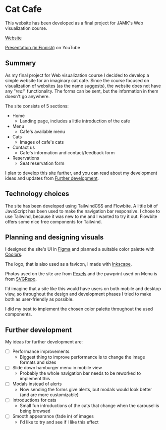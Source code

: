 # Cat Cafe

This website has been developed as a final project for JAMK's Web visualization course.

[Website](https://cat-cafe-alpha.vercel.app/)

[Presentation (in Finnish)](https://youtu.be/b6thrZ1Lq0Q) on YouTube

## Summary

As my final project for Web visualization course I decided to develop a simple website for an imaginary cat cafe. Since the course focused on visualization of websites (as the name suggests), the website does not have any "*real*" functionality. The forms can be sent, but the information in them doesn't go anywhere.

The site consists of 5 sections:

- Home
    - Landing page, includes a little introduction of the cafe
- Menu
    - Cafe's available menu
- Cats
    - Images of cafe's cats
- Contact us
    - Cafe's information and contact/feedback form
- Reservations
    - Seat reservation form

I plan to develop this site further, and you can read about my development ideas and updates from [Further development](#further-development).

## Technology choices

The site has been developed using TailwindCSS and Flowbite. A little bit of JavaScript has been used to make the navigation bar responsive. I chose to use Tailwind, because it was new to me and I wanted to try it out. Flowbite offers some nice free components for Tailwind.

## Planning and designing visuals

I designed the site's UI in [Figma](https://www.figma.com/) and planned a suitable color palette with [Coolors](https://coolors.co/).

The logo, that is also used as a favicon, I made with [Inkscape](https://inkscape.org/).

Photos used on the site are from [Pexels](https://www.pexels.com/) and the pawprint used on Menu is from [SVGRepo](https://www.svgrepo.com/).

I'd imagine that a site like this would have users on both mobile and desktop view, so throughout the design and development phases I tried to make both as user-friendly as possible.

I did my best to implement the chosen color palette throughout the used components.

## Further development
My ideas for further development are:

- [ ] Performance improvements
    - Biggest thing to improve performance is to change the image formats and sizes
- [ ] Slide down hamburger menu in mobile view
    - Probably the whole navigation bar needs to be reworked to implement this
- [ ] Modals instead of alerts
    - Now sending the forms give alerts, but modals would look better (and are more customizable)
- [ ] Introductions for cats
    - Small fun introductions of the cats that change when the carousel is being browsed
- [ ] Smooth appearance (fade in) of images
    - I'd like to try and see if I like this effect